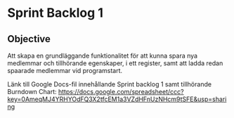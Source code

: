 Sprint Backlog 1
=========

Objective
---------
Att skapa en grundläggande funktionalitet för att kunna spara nya medlemmar och tillhörande egenskaper, i ett register, samt att ladda redan spaarade medlemmar vid programstart.


Länk till Google Docs-fil innehållande Sprint backlog 1 samt tillhörande Burndown Chart:
https://docs.google.com/spreadsheet/ccc?key=0AmeqMJ4YRHYOdFQ3X2tfcEM1a3VZdHFnUzNHcm9tSFE&usp=sharing

